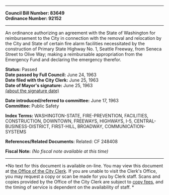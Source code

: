 * * * * *  
  
**Council Bill Number: [](#h0)[](#h2)83649**   
**Ordinance Number: 92152**  
  
* * * * *  
  
An ordinance authorizing an agreement with the State of Washington for reimbursement to the City in connection with the removal and relocation by the City and State of certain fire alarm facilities necessitated by the construction of Primary State Highway No. 1, Seattle Freeway, from Seneca Street to Olive Way; making a reimbursable appropriation from the Emergency Fund and declaring the emergency therefor.  
  
**Status:** Passed   
**Date passed by Full Council:** June 24, 1963   
**Date filed with the City Clerk:** June 25, 1963   
**Date of Mayor's signature:** June 25, 1963   
[(about the signature date)](/~public/approvaldate.htm)   
  
  
**Date introduced/referred to committee:** June 17, 1963   
**Committee:** Public Safety   
  
**Index Terms:** WASHINGTON-STATE, FIRE-PREVENTION, FACILITIES, CONSTRUCTION, DOWNTOWN, FREEWAYS, HIGHWAYS, I-5, CENTRAL-BUSINESS-DISTRICT, FIRST-HILL, BROADWAY, COMMUNICATION-SYSTEMS  
  
**References/Related Documents:** Related: CF 248408  
  
**Fiscal Note:** *(No fiscal note available at this time)*  
  
* * * * *  
  
*No text for this document is available on-line. You may view this document at [the Office of the City Clerk](http://www.seattle.gov/leg/clerk/contactUs.htm). If you are unable to visit the Clerk's Office, you may request a copy or scan be made for you by Clerk staff. Scans and copies provided by the Office of the City Clerk are subject to [copy fees](http://clerk.seattle.gov/~public/clerkfees.htm), and the timing of service is dependent on the availability of staff. *  
  
  
